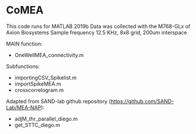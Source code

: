 # CoMEA
This code runs for MATLAB 2019b
Data was collected with the M768-GLx of Axion Biosystems
Sample frequency 12.5 KHz, 8x8 grid, 200um interspace

MAIN function:
- OneWellMEA_connectivity.m

Subfunctions:
- importingCSV_Spikelist.m
- importSpikeMEA.m
- crosscorrelogram.m

Adapted from SAND-lab github repository (https://github.com/SAND-Lab/MEA-NAP):
- adjM_thr_parallel_diego.m
- get_STTC_diego.m
